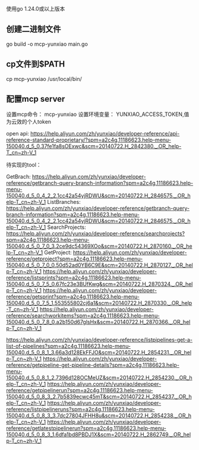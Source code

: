 使用go 1.24.0或以上版本

## 创建二进制文件
go build -o mcp-yunxiao main.go

## cp文件到$PATH
cp mcp-yunxiao /usr/local/bin/ 

## 配置mcp server
设置mcp命令： mcp-yunxiao
设置环境变量： YUNXIAO_ACCESS_TOKEN,值为云效的个人token


open api:
https://help.aliyun.com/zh/yunxiao/developer-reference/api-reference-standard-proprietary/?spm=a2c4g.11186623.help-menu-150040.d_5_0.37fe1fa8sOExwc&scm=20140722.H_2842380._.OR_help-T_cn~zh-V_1

待实现的tool：

GetBrach: https://help.aliyun.com/zh/yunxiao/developer-reference/getbranch-query-branch-information?spm=a2c4g.11186623.help-menu-150040.d_5_0_4_2_2.1cc42a54yjRDWU&scm=20140722.H_2846575._.OR_help-T_cn~zh-V_1
ListBranches: https://help.aliyun.com/zh/yunxiao/developer-reference/getbranch-query-branch-information?spm=a2c4g.11186623.help-menu-150040.d_5_0_4_2_2.1cc42a54yjRDWU&scm=20140722.H_2846575._.OR_help-T_cn~zh-V_1
SearchProjects: https://help.aliyun.com/zh/yunxiao/developer-reference/searchprojects?spm=a2c4g.11186623.help-menu-150040.d_5_0_7_0_3.2ce9dc54369XOo&scm=20140722.H_2870160._.OR_help-T_cn~zh-V_1
GetProject: https://help.aliyun.com/zh/yunxiao/developer-reference/getproject?spm=a2c4g.11186623.help-menu-150040.d_5_0_7_0_0.50d52ad0YB6C9E&scm=20140722.H_2870127._.OR_help-T_cn~zh-V_1
https://help.aliyun.com/zh/yunxiao/developer-reference/listsprints?spm=a2c4g.11186623.help-menu-150040.d_5_0_7_5_0.67fc23e3BUfKwg&scm=20140722.H_2870324._.OR_help-T_cn~zh-V_1
https://help.aliyun.com/zh/yunxiao/developer-reference/getsprint?spm=a2c4g.11186623.help-menu-150040.d_5_0_7_5_1.553555802cj6a1&scm=20140722.H_2870330._.OR_help-T_cn~zh-V_1
https://help.aliyun.com/zh/yunxiao/developer-reference/searchworkitems?spm=a2c4g.11186623.help-menu-150040.d_5_0_7_8_0.a2b150d67glsHx&scm=20140722.H_2870366._.OR_help-T_cn~zh-V_1




https://help.aliyun.com/zh/yunxiao/developer-reference/listpipelines-get-a-list-of-pipelines?spm=a2c4g.11186623.help-menu-150040.d_5_0_8_1_3.66a3d128EkFFJO&scm=20140722.H_2854231._.OR_help-T_cn~zh-V_1
https://help.aliyun.com/zh/yunxiao/developer-reference/getpipeline-get-pipeline-details?spm=a2c4g.11186623.help-menu-150040.d_5_0_8_1_2.7396d128OCMeUZ&scm=20140722.H_2854230._.OR_help-T_cn~zh-V_1
https://help.aliyun.com/zh/yunxiao/developer-reference/getpipelinerun?spm=a2c4g.11186623.help-menu-150040.d_5_0_8_3_2.7b5839ecwc45mT&scm=20140722.H_2854237._.OR_help-T_cn~zh-V_1
https://help.aliyun.com/zh/yunxiao/developer-reference/listpipelineruns?spm=a2c4g.11186623.help-menu-150040.d_5_0_8_3_3.7dc27804JFHH8u&scm=20140722.H_2854238._.OR_help-T_cn~zh-V_1
https://help.aliyun.com/zh/yunxiao/developer-reference/getlatestpipelinerun?spm=a2c4g.11186623.help-menu-150040.d_5_0_8_3_1.6dfa1bd8PBDJ1X&scm=20140722.H_2862749._.OR_help-T_cn~zh-V_1





